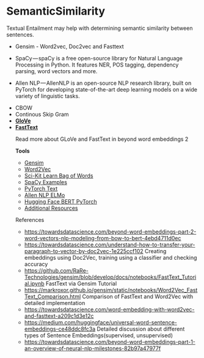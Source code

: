 # SemanticSimilarity


Textual Entailment may help with determining semantic similarity between sentences. 

* Gensim - Word2vec, Doc2vec and Fasttext

* SpaCy — spaCy is a free open-source library for Natural Language Processing in Python. It features NER, POS tagging, dependency parsing, word vectors and more.

* Allen NLP — AllenNLP is an open-source NLP research library, built on PyTorch for developing state-of-the-art deep learning models on a wide variety of linguistic tasks.


<ul>
  <li>CBOW</li>
  <li>Continous Skip Gram</li>
  <li><a href="https://nlp.stanford.edu/projects/glove/" data-href="https://nlp.stanford.edu/projects/glove/" class="markup--anchor markup--p-anchor" rel="noopener" target="_blank"><strong class="markup--strong markup--p-strong">GloVe</strong></a></li>
  <li><a href="https://fasttext.cc/" data-href="https://fasttext.cc/" class="markup--anchor markup--p-anchor" rel="noopener" target="_blank"><strong class="markup--strong markup--p-strong">FastText</strong></a></li>

Read more about GLoVe and FastText in beyond word embeddings 2

<strong class="markup--strong markup--p-strong">Tools</strong></p>
<ul class="postList">
  <li name="6106" id="6106" class="graf graf--li graf-after--p"><a href="https://radimrehurek.com/gensim/" data-href="https://radimrehurek.com/gensim/" class="markup--anchor markup--li-anchor" rel="noopener" target="_blank">Gensim</a></li>
  <li name="af81" id="af81" class="graf graf--li graf-after--li"><a href="https://radimrehurek.com/gensim/" data-href="https://radimrehurek.com/gensim/" class="markup--anchor markup--li-anchor" rel="noopener" target="_blank">Word2Vec</a></li>
  <li name="daaf" id="daaf" class="graf graf--li graf-after--li"><a href="http://scikit-learn.org/stable/tutorial/text_analytics/working_with_text_data.html" data-href="http://scikit-learn.org/stable/tutorial/text_analytics/working_with_text_data.html" class="markup--anchor markup--li-anchor" rel="noopener" target="_blank">Sci-Kit Learn Bag of Words</a></li>
  <li name="7fe6" id="7fe6" class="graf graf--li graf-after--li"><a href="https://spacy.io/usage/examples" data-href="https://spacy.io/usage/examples" class="markup--anchor markup--li-anchor" rel="noopener" target="_blank">SpaCy Examples</a></li>
  <li name="78d9" id="78d9" class="graf graf--li graf-after--li"><a href="https://github.com/pytorch/text" data-href="https://github.com/pytorch/text" class="markup--anchor markup--li-anchor" rel="noopener" target="_blank">PyTorch Text</a></li>
  <li name="50dd" id="50dd" class="graf graf--li graf-after--li"><a href="https://github.com/allenai/allennlp/blob/master/tutorials/how_to/elmo.md" data-href="https://github.com/allenai/allennlp/blob/master/tutorials/how_to/elmo.md" class="markup--anchor markup--li-anchor" rel="noopener" target="_blank">Allen NLP ELMo</a></li>
  <li name="9e9a" id="9e9a" class="graf graf--li graf-after--li"><a href="https://github.com/huggingface/pytorch-pretrained-BERT" data-href="https://github.com/huggingface/pytorch-pretrained-BERT" class="markup--anchor markup--li-anchor" rel="noopener" target="_blank">Hugging Face BERT PyTorch</a></li>
  <li name="47d5" id="47d5" class="graf graf--li graf-after--li"><a href="https://github.com/keon/awesome-nlp" data-href="https://github.com/keon/awesome-nlp" class="markup--anchor markup--li-anchor" rel="noopener" target="_blank">Additional Resources</a></li>
</ul>



References

* https://towardsdatascience.com/beyond-word-embeddings-part-2-word-vectors-nlp-modeling-from-bow-to-bert-4ebd4711d0ec
* https://towardsdatascience.com/understand-how-to-transfer-your-paragraph-to-vector-by-doc2vec-1e225ccf102
Creating embeddings using Doc2Vec, training using a classifier and checking accuracy
* https://github.com/RaRe-Technologies/gensim/blob/develop/docs/notebooks/FastText_Tutorial.ipynb
FastText via Gensim Tutorial
* https://markroxor.github.io/gensim/static/notebooks/Word2Vec_FastText_Comparison.html
Comparison of FastText and Word2Vec with detailed implementation
* https://towardsdatascience.com/word-embedding-with-word2vec-and-fasttext-a209c1d3e12c
* https://medium.com/huggingface/universal-word-sentence-embeddings-ce48ddc8fc3a
Detailed discussion about different types of Sentence Embeddings(supervised, unsupervised)
* https://towardsdatascience.com/beyond-word-embeddings-part-1-an-overview-of-neural-nlp-milestones-82b97a47977f
